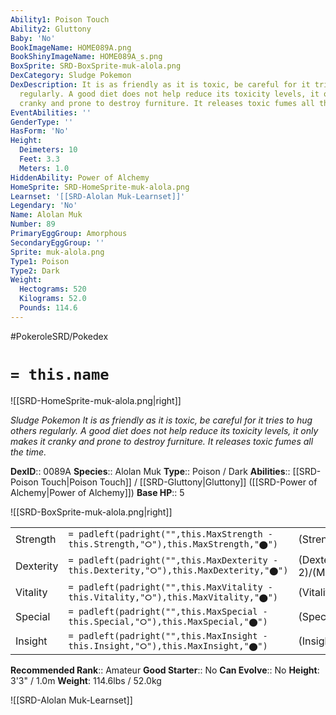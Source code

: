 ```yaml
---
Ability1: Poison Touch
Ability2: Gluttony
Baby: 'No'
BookImageName: HOME089A.png
BookShinyImageName: HOME089A_s.png
BoxSprite: SRD-BoxSprite-muk-alola.png
DexCategory: Sludge Pokemon
DexDescription: It is as friendly as it is toxic, be careful for it tries to hug others
  regularly. A good diet does not help reduce its toxicity levels, it only makes it
  cranky and prone to destroy furniture. It releases toxic fumes all the time.
EventAbilities: ''
GenderType: ''
HasForm: 'No'
Height:
  Deimeters: 10
  Feet: 3.3
  Meters: 1.0
HiddenAbility: Power of Alchemy
HomeSprite: SRD-HomeSprite-muk-alola.png
Learnset: '[[SRD-Alolan Muk-Learnset]]'
Legendary: 'No'
Name: Alolan Muk
Number: 89
PrimaryEggGroup: Amorphous
SecondaryEggGroup: ''
Sprite: muk-alola.png
Type1: Poison
Type2: Dark
Weight:
  Hectograms: 520
  Kilograms: 52.0
  Pounds: 114.6
---
```


#PokeroleSRD/Pokedex

# `= this.name`

![[SRD-HomeSprite-muk-alola.png|right]]

*Sludge Pokemon*
*It is as friendly as it is toxic, be careful for it tries to hug others regularly. A good diet does not help reduce its toxicity levels, it only makes it cranky and prone to destroy furniture. It releases toxic fumes all the time.*

**DexID**:: 0089A
**Species**:: Alolan Muk
**Type**:: Poison / Dark
**Abilities**:: [[SRD-Poison Touch|Poison Touch]] / [[SRD-Gluttony|Gluttony]] ([[SRD-Power of Alchemy|Power of Alchemy]])
**Base HP**:: 5

![[SRD-BoxSprite-muk-alola.png|right]]

|           |                                                                                        |                                          |
| --------- | -------------------------------------------------------------------------------------- | ---------------------------------------- |
| Strength  | `= padleft(padright("",this.MaxStrength - this.Strength,"⭘"),this.MaxStrength,"⬤")`    | (Strength::3)/(MaxStrength::6)   |
| Dexterity | `= padleft(padright("",this.MaxDexterity - this.Dexterity,"⭘"),this.MaxDexterity,"⬤")` | (Dexterity:: 2)/(MaxDexterity::4) |
| Vitality  | `= padleft(padright("",this.MaxVitality - this.Vitality,"⭘"),this.MaxVitality,"⬤")`    | (Vitality::2)/(MaxVitality::5)   |
| Special   | `= padleft(padright("",this.MaxSpecial - this.Special,"⭘"),this.MaxSpecial,"⬤")`       | (Special::2)/(MaxSpecial::4)     |
| Insight   | `= padleft(padright("",this.MaxInsight - this.Insight,"⭘"),this.MaxInsight,"⬤")`       | (Insight::3)/(MaxInsight::6)     |

**Recommended Rank**:: Amateur
**Good Starter**:: No
**Can Evolve**:: No
**Height**: 3'3" / 1.0m
**Weight**: 114.6lbs / 52.0kg

![[SRD-Alolan Muk-Learnset]]